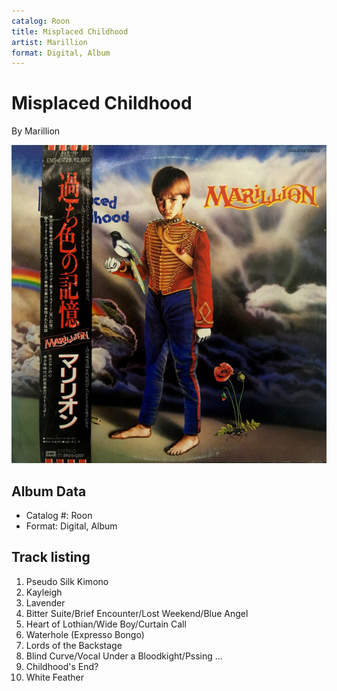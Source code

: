 ```yaml
---
catalog: Roon
title: Misplaced Childhood
artist: Marillion
format: Digital, Album
---
```


# Misplaced Childhood

By Marillion

![](../../assets/albumcovers/Marillion-Misplaced_Childhood.png)

## Album Data

- Catalog #: Roon
- Format: Digital, Album


## Track listing


1. Pseudo Silk Kimono
2. Kayleigh
3. Lavender
4. Bitter Suite/Brief Encounter/Lost Weekend/Blue Angel
5. Heart of Lothian/Wide Boy/Curtain Call
6. Waterhole (Expresso Bongo)
7. Lords of the Backstage
8. Blind Curve/Vocal Under a Bloodkight/Pssing ...
9. Childhood's End?
10. White Feather

